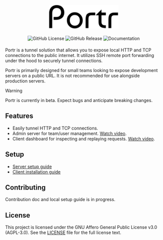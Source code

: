 
<div align="center" style="margin-bottom: 20px">
  <img src="docs/src/assets/logo.svg" height="75px">
</div>

<div align="center" style="margin-bottom: 20px">
  <img alt="GitHub License" src="https://img.shields.io/github/license/amalshaji/portr">
  <img alt="GitHub Release" src="https://img.shields.io/github/v/release/amalshaji/portr">
  <img alt="Documentation" src="https://img.shields.io/badge/Documentation-portr.dev-0096FF?link=https%3A%2F%2Fportr.dev">
</div>

Portr is a tunnel solution that allows you to expose local HTTP and TCP connections to the public internet. It utilizes SSH remote port forwarding under the hood to securely tunnel connections.

Portr is primarily designed for small teams looking to expose development servers on a public URL. It is not recommended for use alongside production servers.

> [!WARNING]
> Portr is currently in beta. Expect bugs and anticipate breaking changes.

## Features

- Easily tunnel HTTP and TCP connections.
- Admin server for team/user management. [Watch video](https://youtu.be/P37la8DjrzA).
- Client dashboard for inspecting and replaying requests. [Watch video](https://youtu.be/hhbte2JI3qk).

## Setup

- [Server setup guide](https://portr.dev/server/)
- [Client installation guide](https://portr.dev/client/installation/)

## Contributing

Contribution doc and local setup guide is in progress.

## License

This project is licensed under the GNU Affero General Public License v3.0 (AGPL-3.0). See the  [LICENSE](/LICENSE) file for the full license text.

